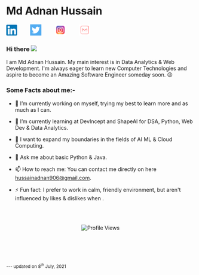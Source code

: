 <!-- **mdadnanhusaain/mdadnanhusaain** is a ✨ _special_ ✨ repository because its `README.md` (this file) appears on your GitHub profile. -->
# Md Adnan Hussain

[![linkedin](https://github.com/mdadnanhusaain/mdadnanhusaain.github.io/blob/main/linkedin.png)](https://www.linkedin.com/in/mdadnanhusaain/) &nbsp;&nbsp;&nbsp;&nbsp;&nbsp;&nbsp;&nbsp; [![twitter](https://github.com/mdadnanhusaain/mdadnanhusaain.github.io/blob/main/twitter.png)](https://twitter.com/mdadnanhusaain)  &nbsp;&nbsp;&nbsp;&nbsp;&nbsp;&nbsp;&nbsp; [![instagram](https://github.com/mdadnanhusaain/mdadnanhusaain.github.io/blob/main/instagram.png)](https://instagram.com/mdadnanhusaain) &nbsp;&nbsp;&nbsp;&nbsp;&nbsp;&nbsp;&nbsp; [![mail](https://github.com/mdadnanhusaain/mdadnanhusaain.github.io/blob/main/mail.png)](mailto:hussainadnan906@gmail.com)

### Hi there <img src="https://github.com/TheDudeThatCode/TheDudeThatCode/blob/master/Assets/Hi.gif" width="29px">

I am Md Adnan Hussain. My main interest is in Data Analytics & Web Development. I'm always eager to learn new Computer Technologies and aspire to become an Amazing Software Engineer someday soon. 😉
<br />
### Some Facts about me:- <br />
- 🔭 I’m currently working on myself, trying my best to learn more and as much as I can.

- 🌱 I’m currently learning at DevIncept and ShapeAI for DSA, Python, Web Dev & Data Analytics.

- 🌟 I want to expand my boundaries in the fields of AI ML & Cloud Computing.

- 💬 Ask me about basic Python & Java.

- 📫 How to reach me: You can contact me directly on here [hussainadnan906@gmail.com](mailto:hussainadnan906@gmail.com).

- ⚡ Fun fact: I prefer to work in calm, friendly environment, but aren't influenced by likes & dislikes when .

<br /><br />

<p align="center"> <img src="https://komarev.com/ghpvc/?username=mdadnanhusaain&label=Views&color=blue&style=plastic" alt="Profile Views" /> </p>
<br /><br /><br /><br />
<sub> --- updated on 8<sup>th</sup> July, 2021 </sub>
